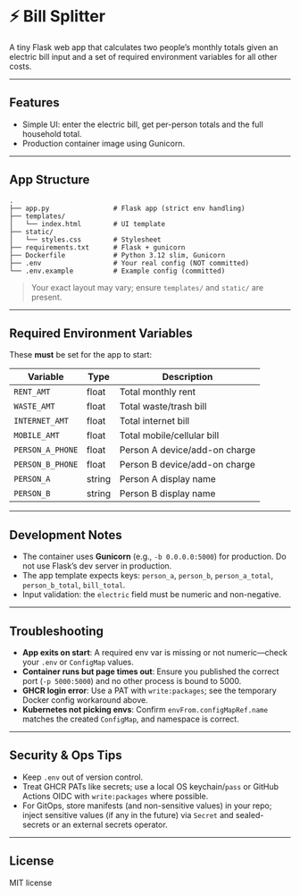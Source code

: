 # ⚡ Bill Splitter

A tiny Flask web app that calculates two people’s monthly totals given an electric bill input and a set of required environment variables for all other costs.

---

## Features

* Simple UI: enter the electric bill, get per-person totals and the full household total.
* Production container image using Gunicorn.

---

## App Structure

```
.
├── app.py                # Flask app (strict env handling)
├── templates/
│   └── index.html        # UI template
├── static/
│   └── styles.css        # Stylesheet
├── requirements.txt      # Flask + gunicorn
├── Dockerfile            # Python 3.12 slim, Gunicorn
├── .env                  # Your real config (NOT committed)
└── .env.example          # Example config (committed)
```

> Your exact layout may vary; ensure `templates/` and `static/` are present.

---

## Required Environment Variables

These **must** be set for the app to start:

| Variable         | Type   | Description                   |
| ---------------- | ------ | ----------------------------- |
| `RENT_AMT`       | float  | Total monthly rent            |
| `WASTE_AMT`      | float  | Total waste/trash bill        |
| `INTERNET_AMT`   | float  | Total internet bill           |
| `MOBILE_AMT`     | float  | Total mobile/cellular bill    |
| `PERSON_A_PHONE` | float  | Person A device/add-on charge |
| `PERSON_B_PHONE` | float  | Person B device/add-on charge |
| `PERSON_A`       | string | Person A display name         |
| `PERSON_B`       | string | Person B display name         |

---

## Development Notes

* The container uses **Gunicorn** (e.g., `-b 0.0.0.0:5000`) for production. Do not use Flask’s dev server in production.
* The app template expects keys: `person_a`, `person_b`, `person_a_total`, `person_b_total`, `bill_total`.
* Input validation: the `electric` field must be numeric and non-negative.

---

## Troubleshooting

* **App exits on start**: A required env var is missing or not numeric—check your `.env` or `ConfigMap` values.
* **Container runs but page times out**: Ensure you published the correct port (`-p 5000:5000`) and no other process is bound to 5000.
* **GHCR login error**: Use a PAT with `write:packages`; see the temporary Docker config workaround above.
* **Kubernetes not picking envs**: Confirm `envFrom.configMapRef.name` matches the created `ConfigMap`, and namespace is correct.

---

## Security & Ops Tips

* Keep `.env` out of version control.
* Treat GHCR PATs like secrets; use a local OS keychain/`pass` or GitHub Actions OIDC with `write:packages` where possible.
* For GitOps, store manifests (and non-sensitive values) in your repo; inject sensitive values (if any in the future) via `Secret` and sealed-secrets or an external secrets operator.

---

## License

MIT license
